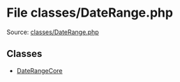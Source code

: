 File classes/DateRange.php
=========

Source: [classes/DateRange.php](https://github.com/PrestaShop/PrestaShop/blob/1.6.0.8/classes/DateRange.php)


Classes
-------

* [DateRangeCore](class.DateRangeCore.md)

